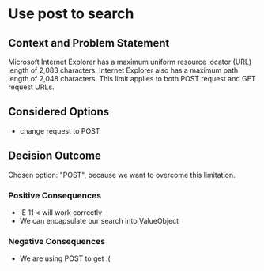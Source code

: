 # Use post to search

## Context and Problem Statement

Microsoft Internet Explorer has a maximum uniform resource locator (URL) length of 2,083 characters.
Internet Explorer also has a maximum path length of 2,048 characters.
This limit applies to both POST request and GET request URLs.

## Considered Options

- change request to POST

## Decision Outcome

Chosen option: "POST", because we want to overcome this limitation.

### Positive Consequences

- IE 11 < will work correctly
- We can encapsulate our search into ValueObject

### Negative Consequences

- We are using POST to get :(
